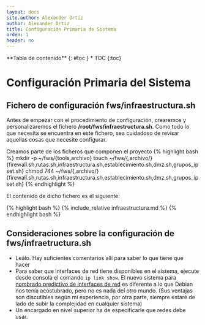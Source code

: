 ```yaml
---
layout: docs
site.author: Alexander Ortiz
author: Alexander Ortiz
title: Configuración Primaria de Sistema
orden: 1
header: no
---
```


<div class="panel radius" markdown="1">
**Tabla de contenido**
{: #toc }
*  TOC
{:toc}
</div>

# Configuración Primaria del Sistema

## Fichero de configuración fws/infraestructura.sh
Antes de empezar con el procedimiento de configuración, crearemos y personalizaremos el fichero **/root/fws/infraestructura.sh**.
Como todo lo que necesita se encuentra en este fichero, sea cuidadoso de revisar aquellas cosas que necesite configurar.

Creamos parte de los ficheros que componen el proyecto
{% highlight bash %}
mkdir -p ~/fws/{tools,archivo}
touch ~/fws/{,archivo/}{firewall.sh,rutas.sh,infraestructura.sh,establecimiento.sh,dmz.sh,grupos_ipset.sh}
chmod 744 ~/fws/{,archivo/}{firewall.sh,rutas.sh,infraestructura.sh,establecimiento.sh,dmz.sh,grupos_ipset.sh}
{% endhighlight %}

El contenido de dicho fichero es el siguiente:

{% highlight bash %}
{% include_relative infraestructura.md %}
{% endhighlight bash %}

## Consideraciones sobre la configuración de fws/infraetructura.sh
* Leálo. Hay suficientes comentarios allí para saber lo que tiene que hacer
* Para saber que interfaces de red tiene disponibles en el sistema, ejecute desde consola el comando `ip link show`. El nuevo sistema para [nombrado predictivo de interfaces de red](https://wiki.debian.org/NetworkConfiguration#Predictable_Network_Interface_Names) es diferente a lo que Debian nos tenía acostubrado, pero no es nada del otro mundo. (Sus ventajas son discutibles según mi experiencia, por otra parte, siempre estaré de lado de subir la complejidad en cualquier sistema)
* Un encargado en nivel superior ha de especificarle que redes debe usar. 
